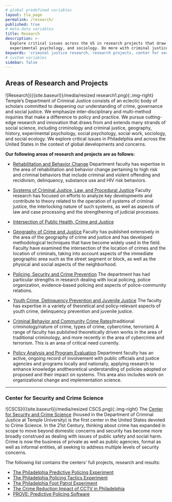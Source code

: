 ```yaml
---
# global predefined variables
layout: tla_page
permalink: /research/
published: true
# meta-data variables
title: Research
description: >-
  Explore critical issues across the US in research projects that draw from areas in social science, such as criminology, history, 
  experimental psychology, and sociology. Do more with criminal justice research at Temple University’s College of Liberal Arts.
keywords: 'criminal justice research, research projects, center for security and crime science'
# custom variables
sidebar: false
---
```

## Areas of Research and Projects
![Research]({{site.baseurl}}/media/resized research1.png){:.img-right}
Temple’s Department of Criminal Justice consists of an eclectic body of scholars committed to deepening our understanding of crime, governance and social justice. We emphasize inter-disciplinary and multi-method inquiries that make a difference to policy and practice. We pursue cutting-edge research and innovation that draws from and extends many strands of social science, including criminology and criminal justice, geography, history, experimental psychology, social psychology, social work, sociology, and social ecology. We explore critical issues in Philadelphia and across the United States in the context of global developments and concerns.

**Our following areas of research and projects are as follows:**
- [Rehabilitation and Behavior Change](https://develop.cla.temple.edu/criminal-justice/research/rehabilitation-and-behavior-change)
Department faculty has expertise in the area of rehabilitation and behavior change pertaining to high risk and criminal behaviors that include criminal and violent offending and recidivism, delinquency, substance use and HIV risk behaviors.

- [Systems of Criminal Justice, Law, and Procedural Justice](https://develop.cla.temple.edu/criminal-justice/research/systems-of-criminal-justice-law-and-procedural-justice)
Faculty research has focused on efforts to analyze key developments and contribute to theory related to the operation of systems of criminal justice, the interlocking nature of such systems, as well as aspects of law and case processing and the strengthening of judicial processes.

- [Intersection of Public Health, Crime and Justice](https://develop.cla.temple.edu/criminal-justice/research/intersection-of-public-health-crime-and-justice)

- [Geography of Crime and Justice](https://develop.cla.temple.edu/criminal-justice/research/geography-of-crime-and-justice)
Faculty has published extensively in the area of the geography of crime and justice and has developed methodological techniques that have become widely used in the field. Faculty have examined the intersection of the location of crimes and the location of criminals, taking into account aspects of the immediate geographic area such as the street segment or block, as well as the physical and social aspects of the neighborhood.

- [Policing, Security and Crime Prevention](https://develop.cla.temple.edu/criminal-justice/research/policing-security-and-crime-prevention) 
The department has had particular strengths in research dealing with local policing, police organization, evidence-based policing and aspects of police-community relations.
- [Youth Crime, Delinquency Prevention and Juvenile Justice](https://develop.cla.temple.edu/criminal-justice/research/youth-crime-delinquency-prevention-and-juvenile-justice)
The faculty has expertise in a variety of theoretical and policy-relevant aspects of youth crime, delinquency prevention and juvenile justice.

- [Criminal Behavior and Community Crime Rates](https://develop.cla.temple.edu/criminal-justice/research/criminal-behavior-and-community-crime-rates)(traditional criminology/nature of crime, types of crime, cybercrime, terrorism)
A range of faculty has published theoretically driven works in the area of traditional criminology, and more recently in the area of cybercrime and terrorism. This is an area of critical need currently.

- [Policy Analysis and Program Evaluation](https://develop.cla.temple.edu/criminal-justice/research/policy-analysis-and-program-evaluation)
Department faculty has an active, ongoing record of involvement with public officials and justice agencies and programs locally and nationally, applying research to enhance knowledge andtheoretical understanding of policies adopted or proposed and their impact on systems. This area also includes work on organizational change and implementation science.

___

### Center for Security and Crime Science 
![CSCS]({{site.baseurl}}/media/resized CSCS.png){:.img-right}
The [Center for Security and Crime Science](www.develop.cla.temple.edu/center-for-security-and-crime-science/) (housed in the Department of Criminal Justice at Temple University) is the first center in the United States devoted to Crime Science. In the 21st Century, thinking about crime has expanded in scope to move beyond domestic concerns and security has become more broadly construed as dealing with issues of public safety and social harm. Crime is now the business of private as well as public agencies, formal as well as informal entities, all seeking to address multiple levels of security concerns.

The following list contains the centers' full projects, research and results:
- [The Philadelphia Predictive Policing Experiment](www.develop.cla.temple.edu/center-for-security-and-crime-science/projects/#the-philadelphia-predictive-policing-experiment)
- [The Philadelphia Policing Tactics Experiment](www.develop.cla.temple.edu/center-for-security-and-crime-science/projects/#the-philadelphia-policing-tactics-experiment)
- [The Philadelphia Foot Patrol Experiment](www.develop.cla.temple.edu/center-for-security-and-crime-science/projects#the-philadelphia-foot-patrol-experiment)
- [The Crime Reduction Impact of CCTV in Philadelphia](www.develop.cla.temple.edu/center-for-security-and-crime-science/projects/#the-crime-reduction-impact-of-cctv-in-philadelphia)
- [PROVE: Predictive Policing Software](www.develop.cla.temple.edu/center-for-security-and-crime-science/projects/#prove-predictive-policing-software)
